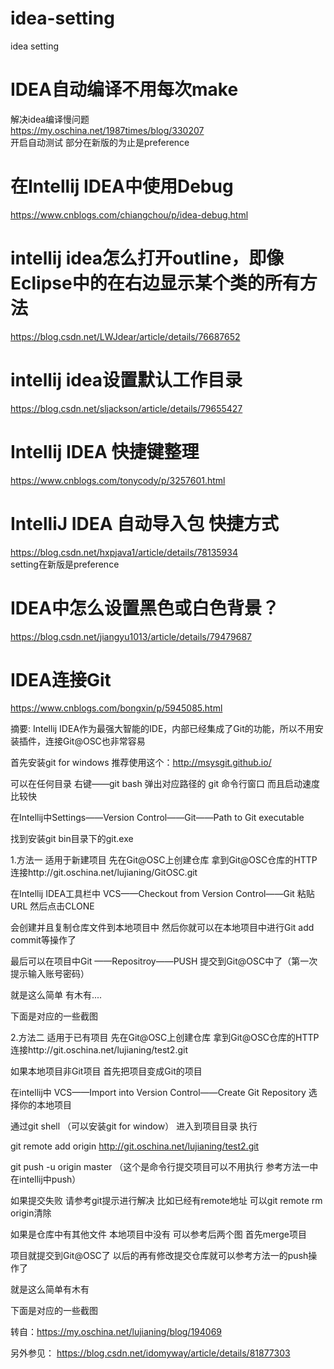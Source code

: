 # idea-setting
idea setting
<br>
# IDEA自动编译不用每次make<br>
解决idea编译慢问题<br>
https://my.oschina.net/1987times/blog/330207<br>
开启自动测试 部分在新版的为止是preference<br>

# 在Intellij IDEA中使用Debug<br>
https://www.cnblogs.com/chiangchou/p/idea-debug.html

# intellij idea怎么打开outline，即像Eclipse中的在右边显示某个类的所有方法
https://blog.csdn.net/LWJdear/article/details/76687652

# intellij idea设置默认工作目录<br>
https://blog.csdn.net/sljackson/article/details/79655427<br>

# Intellij IDEA 快捷键整理<br>
https://www.cnblogs.com/tonycody/p/3257601.html<br>

# IntelliJ IDEA 自动导入包 快捷方式
https://blog.csdn.net/hxpjava1/article/details/78135934<br>
setting在新版是preference<br>


# IDEA中怎么设置黑色或白色背景？
https://blog.csdn.net/jiangyu1013/article/details/79479687<br>

# IDEA连接Git

https://www.cnblogs.com/bongxin/p/5945085.html

摘要: Intellij IDEA作为最强大智能的IDE，内部已经集成了Git的功能，所以不用安装插件，连接Git@OSC也非常容易

首先安装git for windows 推荐使用这个：http://msysgit.github.io/ 

可以在任何目录 右键——git bash 弹出对应路径的 git 命令行窗口 而且启动速度比较快

在Intellij中Settings——Version Control——Git——Path to Git executable

找到安装git  bin目录下的git.exe



1.方法一  适用于新建项目
先在Git@OSC上创建仓库  拿到Git@OSC仓库的HTTP连接http://git.oschina.net/lujianing/GitOSC.git

在Intellij IDEA工具栏中 VCS——Checkout from Version Control——Git 粘贴 URL 然后点击CLONE 

会创建并且复制仓库文件到本地项目中  然后你就可以在本地项目中进行Git  add commit等操作了

最后可以在项目中Git ——Repositroy——PUSH  提交到Git@OSC中了（第一次提示输入账号密码）

就是这么简单 有木有....

下面是对应的一些截图













 
2.方法二  适用于已有项目
先在Git@OSC上创建仓库  拿到Git@OSC仓库的HTTP连接http://git.oschina.net/lujianing/test2.git

如果本地项目非Git项目 首先把项目变成Git的项目

在intellij中 VCS——Import into Version Control——Create Git Repository  选择你的本地项目 

通过git shell （可以安装git for window） 进入到项目目录 执行 

git remote add origin http://git.oschina.net/lujianing/test2.git

git push -u origin master  （这个是命令行提交项目可以不用执行  参考方法一中在intellij中push）

如果提交失败 请参考git提示进行解决  比如已经有remote地址 可以git remote rm origin清除

如果是仓库中有其他文件  本地项目中没有 可以参考后两个图 首先merge项目 

项目就提交到Git@OSC了   以后的再有修改提交仓库就可以参考方法一的push操作了 

就是这么简单有木有

下面是对应的一些截图











转自：https://my.oschina.net/lujianing/blog/194069

另外参见：
https://blog.csdn.net/idomyway/article/details/81877303

 
